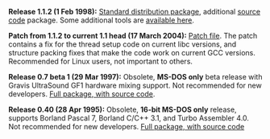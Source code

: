 **Release 1.1.2 (1 Feb 1998):**
[Standard distribution package](http://www.s2.org/midas/hmqaudio112.zip), additional [source code](http://www.s2.org/midas/hmqaudio112-src.zip) package. 
Some additional tools are [available here](http://www.s2.org/midas/tools.html).

**Patch from 1.1.2 to current 1.1 head (17 March 2004):**
[Patch file](http://www.s2.org/hmqaudio/hmqaudio-1.1.2-1.1head.diff). The patch contains a fix for the thread setup code on current libc versions, and structure packing fixes that make the code work on current GCC versions.
Recommended for Linux users, not important to others.

**Release 0.7 beta 1 (29 Mar 1997):**
Obsolete, **MS-DOS only** beta release with Gravis UltraSound GF1 hardware mixing support.
Not recommended for new developers. [Full package, with source code](http://www.s2.org/midas/hmqa07b1.zip).

**Release 0.40 (28 Apr 1995):**
Obsolete, **16-bit MS-DOS only** release, supports Borland Pascal 7, Borland C/C++ 3.1, and Turbo Assembler 4.0.
Not recommended for new developers. [Full package, with source code](http://www.s2.org/midas/hmqa040a.zip)